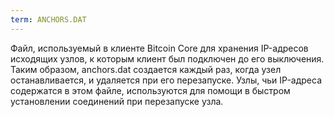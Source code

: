 ```yaml
---
term: ANCHORS.DAT
---
```


Файл, используемый в клиенте Bitcoin Core для хранения IP-адресов исходящих узлов, к которым клиент был подключен до его выключения. Таким образом, anchors.dat создается каждый раз, когда узел останавливается, и удаляется при его перезапуске. Узлы, чьи IP-адреса содержатся в этом файле, используются для помощи в быстром установлении соединений при перезапуске узла.